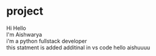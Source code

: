 # project
Hi Hello
<br>
I'm Aishwarya
<br>
i'm a python fullstack developer
<br>
this statment is added additinal in vs code
hello
aishuuuu


